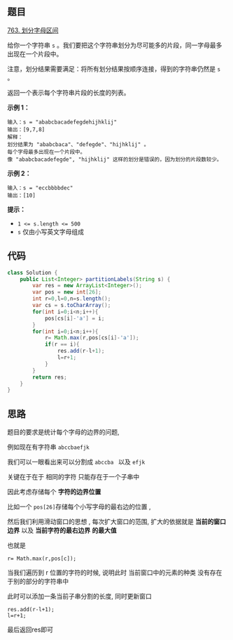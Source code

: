 ## 题目

[763. 划分字母区间](https://leetcode.cn/problems/partition-labels/)

给你一个字符串 `s` 。我们要把这个字符串划分为尽可能多的片段，同一字母最多出现在一个片段中。

注意，划分结果需要满足：将所有划分结果按顺序连接，得到的字符串仍然是 `s` 。

返回一个表示每个字符串片段的长度的列表。

**示例 1：**

```
输入：s = "ababcbacadefegdehijhklij"
输出：[9,7,8]
解释：
划分结果为 "ababcbaca"、"defegde"、"hijhklij" 。
每个字母最多出现在一个片段中。
像 "ababcbacadefegde", "hijhklij" 这样的划分是错误的，因为划分的片段数较少。 
```

**示例 2：**

```
输入：s = "eccbbbbdec"
输出：[10]
```

 

**提示：**

- `1 <= s.length <= 500`
- `s` 仅由小写英文字母组成

## 代码

```java
class Solution {
    public List<Integer> partitionLabels(String s) {
        var res = new ArrayList<Integer>();
        var pos = new int[26];
        int r=0,l=0,n=s.length();
        var cs = s.toCharArray();
        for(int i=0;i<n;i++){
            pos[cs[i]-'a'] = i;
        }
        for(int i=0;i<n;i++){
            r= Math.max(r,pos[cs[i]-'a']);
			if(r == i){
                res.add(r-l+1);
                l=r+1;
            }            
        }
        return res;
    }
}
```

## 思路

题目的要求是统计每个字母的边界的问题, 

例如现在有字符串 `abccbaefjk`

我们可以一眼看出来可以分割成 `abccba ` 以及 `efjk`

关键在于在于 相同的字符 只能存在于一个子串中

因此考虑存储每个 **字符的边界位置**

比如一个 `pos[26]`存储每个小写字母的最右边的位置 , 

然后我们利用滑动窗口的思想 , 每次扩大窗口的范围, 扩大的依据就是 **当前的窗口边界** 以及 **当前字符的最右边界** **的最大值**

也就是 

```
r= Math.max(r,pos[c]);
```

当我们遍历到 r 位置的字符的时候, 说明此时 当前窗口中的元素的种类 没有存在于别的部分的字符串中

此时可以添加一条当前子串分割的长度, 同时更新窗口

```
res.add(r-l+1);
l=r+1;
```

最后返回res即可